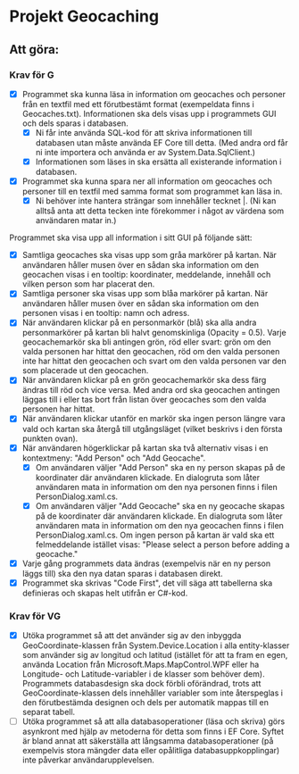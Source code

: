 # Projekt Geocaching
## Att göra:
### Krav för G
- [x] Programmet ska kunna läsa in information om geocaches och personer från en textfil med ett förutbestämt format (exempeldata finns i Geocaches.txt). Informationen ska dels visas upp i programmets GUI och dels sparas i databasen.
  - [x] Ni får inte använda SQL-kod för att skriva informationen till databasen utan måste använda EF Core till detta. (Med andra ord får ni inte importera och använda er av System.Data.SqlClient.)
  - [x] Informationen som läses in ska ersätta all existerande information i databasen.
- [x] Programmet ska kunna spara ner all information om geocaches och personer till en textfil med samma format som programmet kan läsa in.
  - [x] Ni behöver inte hantera strängar som innehåller tecknet |. (Ni kan alltså anta att detta tecken inte förekommer i något av värdena som användaren matar in.)

Programmet ska visa upp all information i sitt GUI på följande sätt:
- [x] Samtliga geocaches ska visas upp som gråa markörer på kartan. När användaren håller musen över en sådan ska information om den geocachen visas i en tooltip: koordinater, meddelande, innehåll och vilken person som har placerat den.
- [x] Samtliga personer ska visas upp som blåa markörer på kartan. När användaren håller musen över en sådan ska information om den personen visas i en tooltip: namn och adress.
- [x] När användaren klickar på en personmarkör (blå) ska alla andra personmarkörer på kartan bli halvt genomskinliga (Opacity = 0.5). Varje geocachemarkör ska bli antingen grön, röd eller svart: grön om den valda personen har hittat den geocachen, röd om den valda personen inte har hittat den geocachen och svart om den valda personen var den som placerade ut den geocachen.
- [x] När användaren klickar på en grön geocachemarkör ska dess färg ändras till röd och vice versa. Med andra ord ska geocachen antingen läggas till i eller tas bort från listan över geocaches som den valda personen har hittat.
- [x] När användaren klickar utanför en markör ska ingen person längre vara vald och kartan ska återgå till utgångsläget (vilket beskrivs i den första punkten ovan).
- [x] När användaren högerklickar på kartan ska två alternativ visas i en kontextmeny: "Add Person" och "Add Geocache".
  - [x] Om användaren väljer "Add Person" ska en ny person skapas på de koordinater där användaren klickade. En dialogruta som låter användaren mata in information om den nya personen finns i filen PersonDialog.xaml.cs.
  - [x] Om användaren väljer "Add Geocache" ska en ny geocache skapas på de koordinater där användaren klickade. En dialogruta som låter användaren mata in information om den nya geocachen finns i filen PersonDialog.xaml.cs. Om ingen person på kartan är vald ska ett felmeddelande istället visas: "Please select a person before adding a geocache."
- [x] Varje gång programmets data ändras (exempelvis när en ny person läggs till) ska den nya datan sparas i databasen direkt.
- [x] Programmet ska skrivas "Code First", det vill säga att tabellerna ska definieras och skapas helt utifrån er C#-kod.

### Krav för VG
- [x] Utöka programmet så att det använder sig av den inbyggda GeoCoordinate-klassen från System.Device.Location i alla entity-klasser som använder sig av longitud och latitud (istället för att ta fram en egen, använda Location från Microsoft.Maps.MapControl.WPF eller ha Longitude- och Latitude-variabler i de klasser som behöver dem). Programmets databasdesign ska dock förbli oförändrad, trots att GeoCoordinate-klassen dels innehåller variabler som inte återspeglas i den förutbestämda designen och dels per automatik mappas till en separat tabell.
- [ ] Utöka programmet så att alla databasoperationer (läsa och skriva) görs asynkront med hjälp av metoderna för detta som finns i EF Core. Syftet är bland annat att säkerställa att långsamma databasoperationer (på exempelvis stora mängder data eller opålitliga databasuppkopplingar) inte påverkar användarupplevelsen.
